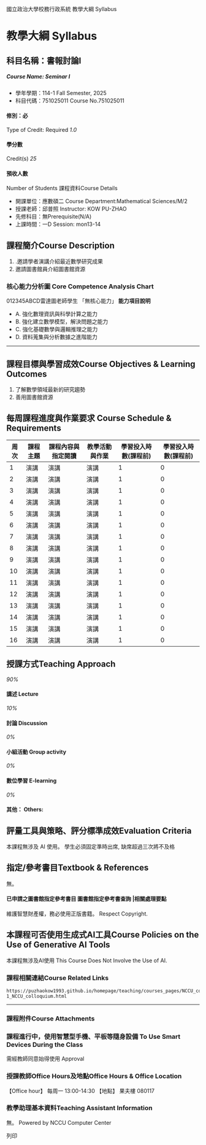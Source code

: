 國立政治大學校務行政系統 教學大綱 Syllabus
# 教學大綱 Syllabus
##  科目名稱：書報討論Ⅰ
#####  Course Name: Seminar I
  * 學年學期：114-1 Fall Semester, 2025 
  * 科目代碼：751025011 Course No.751025011


#### 修別：必
Type of Credit: Required 
_1.0_
#### 學分數
Credit(s)
_25_
#### 預收人數
Number of Students
課程資料Course Details
  * 開課單位：應數碩二 Course Department:Mathematical Sciences/M/2 
  * 授課老師：邱普照 Instructor: KOW PU-ZHAO 
  * 先修科目：無Prerequisite(N/A)
  * 上課時間：一D Session: mon13-14 


##  課程簡介Course Description
  1. .邀請學者演講介紹最近數學研究成果
  2. 邀請圖書館員介紹圖書館資源


###  核心能力分析圖 Core Competence Analysis Chart
012345ABCD雷達圖老師學生
「無核心能力」 
**能力項目說明**
  * A. 強化數理資訊與科學計算之能力
  * B. 強化建立數學模型，解決問題之能力
  * C. 強化基礎數學與邏輯推理之能力
  * D. 資料蒐集與分析數據之進階能力


* * *
##  課程目標與學習成效Course Objectives & Learning Outcomes 
  1. 了解數學領域最新的研究趨勢
  2. 善用圖書館資源


##  每周課程進度與作業要求 Course Schedule & Requirements
周次 | 課程主題 | 課程內容與指定閱讀 | 教學活動與作業 | 學習投入時數(課程前) | 學習投入時數(課程前)  
---|---|---|---|---|---  
1 | 演講 | 演講 | 演講 | 1 | 0  
2 | 演講 | 演講 | 演講 | 1 | 0  
3 | 演講 | 演講 | 演講 | 1 | 0  
4 | 演講 | 演講 | 演講 | 1 | 0  
5 | 演講 | 演講 | 演講 | 1 | 0  
6 | 演講 | 演講 | 演講 | 1 | 0  
7 | 演講 | 演講 | 演講 | 1 | 0  
8 | 演講 | 演講 | 演講 | 1 | 0  
9 | 演講 | 演講 | 演講 | 1 | 0  
10 | 演講 | 演講 | 演講 | 1 | 0  
11 | 演講 | 演講 | 演講 | 1 | 0  
12 | 演講 | 演講 | 演講 | 1 | 0  
13 | 演講 | 演講 | 演講 | 1 | 0  
14 | 演講 | 演講 | 演講 | 1 | 0  
15 | 演講 | 演講 | 演講 | 1 | 0  
16 | 演講 | 演講 | 演講 | 1 | 0  
##  授課方式Teaching Approach
_90%_
####  講述 Lecture
_10%_
####  討論 Discussion
_0%_
####  小組活動 Group activity
_0%_
####  數位學習 E-learning
_0%_
####  其他： Others:
##  評量工具與策略、評分標準成效Evaluation Criteria
本課程無涉及 AI 使用。
學生必須固定準時出席, 缺席超過三次將不及格
##  指定/參考書目Textbook & References
無。
####  已申請之圖書館指定參考書目  圖書館指定參考書查詢 |相關處理要點
維護智慧財產權，務必使用正版書籍。 Respect Copyright.
##  本課程可否使用生成式AI工具Course Policies on the Use of Generative AI Tools
本課程無涉及AI使用 This Course Does Not Involve the Use of AI.
###  課程相關連結Course Related Links
```
https://puzhaokow1993.github.io/homepage/teaching/courses_pages/NCCU_colloquium/114-1_NCCU_colloquium.html
```

* * *
###  課程附件Course Attachments
###  課程進行中，使用智慧型手機、平板等隨身設備 To Use Smart Devices During the Class
需經教師同意始得使用  Approval
###  授課教師Office Hours及地點Office Hours & Office Location
【Office hour】
每周一 13:00-14:30
【地點】
果夫樓 080117
###  教學助理基本資料Teaching Assistant Information
無。
Powered by NCCU Computer Center
  
列印
